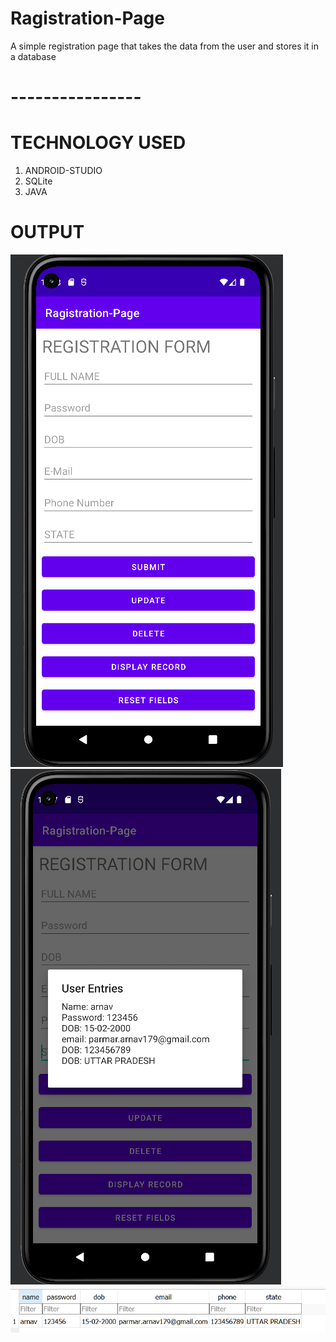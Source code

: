 # Ragistration-Page
A simple registration page that takes the data from the user and stores it in a database
# ----------------
# TECHNOLOGY USED
1. ANDROID-STUDIO
2. SQLite
3. JAVA

# OUTPUT
![](output-screenshots/homepage.png)
![](output-screenshots/display-record.png)
![](output-screenshots/database.png)
